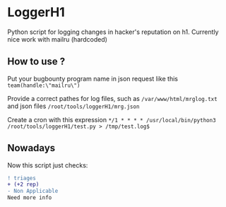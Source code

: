 # LoggerH1
Python script for logging changes in hacker's reputation on h1. Currently nice work with mailru (hardcoded)

## How to use ?

Put your bugbounty program name in json request like this `team(handle:\"mailru\")`

Provide a correct pathes for log files, such as `/var/www/html/mrglog.txt` and json files `/root/tools/loggerH1/mrg.json`

Create a cron with this expression `*/1 * * * * /usr/local/bin/python3 /root/tools/loggerH1/test.py > /tmp/test.log$`

## Nowadays

Now this script just checks:
```diff
! triages
+ (+2 rep)
- Non Applicable
Need more info
```

